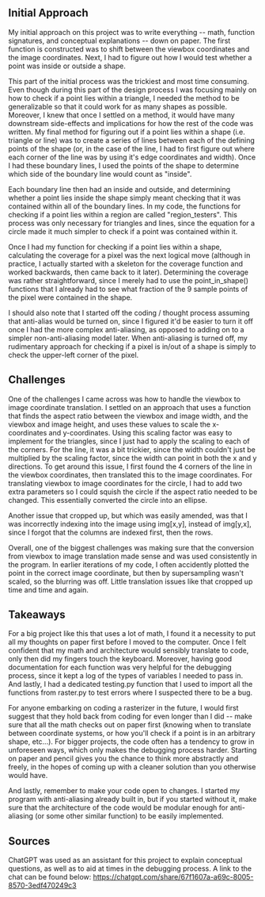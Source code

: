 ## Initial Approach

My initial approach on this project was to write everything -- math, function signatures, and conceptual
explanations -- down on paper. The first function is constructed was to shift between the viewbox coordinates
and the image coordinates. Next, I had to figure out how I would test whether a point was inside or outside a shape.

This part of the initial process was the trickiest and most time consuming. Even though during this part of the design process I was focusing mainly on how to check if a point lies within a triangle, I needed the method to be generalizable so that it could work for as many shapes as possible. Moreover, I knew that once I settled on a method, it would have many downstream side-effects and implications for how the rest of the code was written. My final method for figuring out if a point lies within a shape (i.e. triangle or line) was to create a series of lines between each of the defining points of the shape (or, in the case of the line, I had to first figure out where each corner of the line was by using it's edge coordinates and width). Once I had these boundary lines, I used the points of the shape to determine which side of the boundary line would count as "inside".

Each boundary line then had an inside and outside, and determining whether a point lies inside the shape simply meant checking that it was contained within all of the boundary lines. In my code, the functions for checking if a point lies within a region are called "region_testers". This process was only necessary for triangles and lines, since the equation for a circle made it much simpler to check if a point was contained within it.

Once I had my function for checking if a point lies within a shape, calculating the coverage for a pixel was the next logical move (although in practice, I actually started with a skeleton for the coverage function and worked backwards, then came back to it later). Determining the coverage was rather straightforward, since I merely had to use the point_in_shape() functions that I already had to see what fraction of the 9 sample points of the pixel were contained in the shape.

I should also note that I started off the coding / thought process assuming that anti-alias would be turned on, since I figured it'd be easier to turn it off once I had the more complex anti-aliasing, as opposed to adding on to a simpler non-anti-aliasing model later. When anti-aliasing is turned off, my rudimentary approach for checking if a pixel is in/out of a shape is simply to check the upper-left corner of the pixel.

## Challenges

One of the challenges I came across was how to handle the viewbox to image coordinate translation. I settled on an approach that uses a function that finds the aspect ratio between the viewbox and image width, and the viewbox and image height, and uses these values to scale the x-coordinates and y-coordinates. Using this scaling factor was easy to implement for the triangles, since I just had to apply the scaling to each of the corners. For the line, it was a bit trickier, since the width couldn't just be multiplied by the scaling factor, since the width can point in both the x and y directions. To get around this issue, I first found the 4 corners of the line in the viewbox coordinates, then translated this to the image coordinates. For translating viewbox to image coordinates for the circle, I had to add two extra parameters so I could squish the circle if the aspect ratio needed to be changed. This essentially converted the circle into an ellipse.

Another issue that cropped up, but which was easily amended, was that I was incorrectly indexing into the image using img[x,y], instead of img[y,x], since I forgot that the columns are indexed first, then the rows.

Overall, one of the biggest challenges was making sure that the conversion from viewbox to image translation made sense and was used consistently in the program. In earlier iterations of my code, I often accidently plotted the point in the correct image coordinate, but then by supersampling wasn't scaled, so the blurring was off. Little translation issues like that cropped up time and time and again.

## Takeaways

For a big project like this that uses a lot of math, I found it a necessity to put all my thoughts on paper first before I moved to the computer. Once I felt confident that my math and architecture would sensibly translate to code, only then did my fingers touch the keyboard. Moreover, having good documentation for each function was very helpful for the debugging process, since it kept a log of the types of variables I needed to pass in. And lastly, I had a dedicated testing.py function that I used to import all the functions from raster.py to test errors where I suspected there to be a bug.

For anyone embarking on coding a rasterizer in the future, I would first suggest that they hold back from coding for even longer than I did -- make sure that all the math checks out on paper first (knowing when to translate between coordinate systems, or how you'll check if a point is in an arbitrary shape, etc...). For bigger projects, the code often has a tendency to grow in unforeseen ways, which only makes the debugging process harder. Starting on paper and pencil gives you the chance to think more abstractly and freely, in the hopes of coming up with a cleaner solution than you otherwise would have.

And lastly, remember to make your code open to changes. I started my program with anti-aliasing already built in, but if you started without it, make sure that the architecture of the code would be modular enough for anti-aliasing (or some other similar function) to be easily implemented.

## Sources

ChatGPT was used as an assistant for this project to explain conceptual questions,
as well as to aid at times in the debugging process. A link to the chat can be found below:
https://chatgpt.com/share/67f1607a-a69c-8005-8570-3edf470249c3

